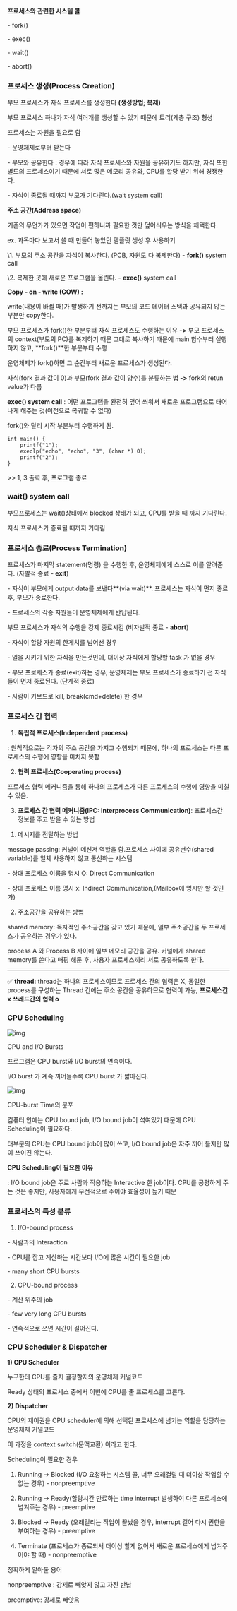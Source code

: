 **프로세스와 관련한 시스템 콜**

\- fork()

\- exec()

\- wait()

\- abort()



### **프로세스 생성(Process Creation)**

부모 프로세스가 자식 프로세스를 생성한다 **(생성방법; 복제)**

부모 프로세스 하나가 자식 여러개를 생성할 수 있기 때문에 트리(계층 구조) 형성

 

프로세스는 자원을 필요로 함

\- 운영체제로부터 받는다

\- 부모와 공유한다 : 경우에 따라 자식 프로세스와 자원을 공유하기도 하지만, 자식 또한 별도의 프로세스이기 때문에 서로 많은 메모리 공유와, CPU를 할당 받기 위해 경쟁한다.

\- 자식이 종료될 때까지 부모가 기다린다.(wait system call) 

 

**주소 공간(Address space)**

기존의 무언가가 있으면 작업이 편하니까 필요한 것만 덮어씌우는 방식을 채택한다. 

ex. 과목마다 보고서 쓸 때 만들어 놓았던 템플릿 생성 후 사용하기 

 

\1.  부모의 주소 공간을 자식이 복사한다. (PCB, 자원도 다 복제한다) - **fork()** system call 

\2. 복제한 곳에 새로운 프로그램을 올린다. - **exec()** system call

 

**Copy - on - write (COW) :**

write(내용이 바뀔 때)가 발생하기 전까지는 부모의 코드 데이터 스택과 공유되지 않는 부분만 copy한다.

 

부모 프로세스가 fork()한 부분부터 자식 프로세스도 수행하는 이유 **->** 부모 프로세스의 context(부모의 PC)를 복제하기 때문 그대로 복사하기 때문에 main 함수부터 실행하지 않고, **fork()**한 부분부터 수행

 

운영체제가 fork()하면 그 순간부터 새로운 프로세스가 생성된다. 

자식(fork 결과 값이 0)과 부모(fork 결과 값이 양수)를 분류하는 법 **->** fork의 retun value가 다름

 

**exec() system call** : 어떤 프로그램을 완전히 덮어 씌워서 새로운 프로그램으로 태어나게 해주는 것(이전으로 복귀할 수 없다)

fork()와 달리 시작 부분부터 수행하게 됨.

 

```
int main() {
	printf("1");
	execlp("echo", "echo", "3", (char *) 0);
	printf("2");
}
```

\>> 1, 3 출력 후, 프로그램 종료

 

 

### **wait() system call**

부모프로세스는 wait()상태에서 blocked 상태가 되고, CPU를 받을 때 까지 기다린다.

자식 프로세스가 종료될 때까지 기다림

 

###  

### **프로세스 종료(Process Termination)** 

프로세스가 마지막 statement(명령) 을 수행한 후, 운영체제에게 스스로 이를 알려준다. (자발적 종료 - **exit**)

\- 자식이 부모에게 output data를 보낸다**(via wait)**. 프로세스는 자식이 먼저 종료 후, 부모가 종료한다.

\- 프로세스의 각종 자원들이 운영체제에게 반납된다.

 

 

부모 프로세스가 자식의 수행을 강제 종료시킴 (비자발적 종료 - **abort**)

\- 자식이 할당 자원의 한계치를 넘어선 경우

\- 일을 시키기 위한 자식을 만든것인데, 더이상 자식에게 할당할 task 가 없을 경우

\- 부모 프로세스가 종료(exit)하는 경우; 운영체제는 부모 프로세스가 종료하기 전 자식들이 먼저 종료된다. (단계적 종료)

\- 사람이 키보드로 kill, break(cmd+delete) 한 경우 

 

 

### **프로세스 간 협력**

1. **독립적 프로세스(Independent process)**

: 원칙적으로는 각자의 주소 공간을 가지고 수행되기 때문에, 하나의 프로세스는 다른 프로세스의 수행에 영향을 미치지 못함

 

2. **협력 프로세스(Cooperating process)**

프로세스 협력 메커니즘을 통해 하나의 프로세스가 다른 프로세스의 수행에 영향을 미칠 수 있음.

 

3. **프로세스 간 협력 메커니즘(IPC: Interprocess Communication)**: 프로세스간 정보를 주고 받을 수 있는 방법

1) 메시지를 전달하는 방법 

message passing: 커널이 메신저 역할을 함.프로세스 사이에 공유변수(shared variable)를 일체 사용하지 않고 통신하는 시스템

  \- 상대 프로세스 이름을 명시 O: Direct Communication

  \- 상대 프로세스 이름 명시 x: Indirect Communication,(Mailbox에 명시만 할 것인가)

 

2) 주소공간을 공유하는 방법

shared memory: 독자적인 주소공간을 갖고 있기 때문에, 일부 주소공간을 두 프로세스가 공유하는 경우가 있다. 

 process A 와 Process B 사이에 일부 메모리 공간을 공유. 커널에게 shared memory를 쓴다고 매핑 해둔 후, 사용자 프로세스끼리 서로 공유하도록 한다. 

------

 

✅ **thread:** thread는 하나의 프로세스이므로 프로세스 간의 협력은 X, 동일한 process를 구성하는 Thread 간에는 주소 공간을 공유하므로 협력이 가능, **프로세스간 x 쓰레드간의 협력 o**


### **CPU Scheduling**



![img](https://blog.kakaocdn.net/dn/c5fv7i/btq1QnVAlTz/v8qSGzoCC0VFhyToq3M4K1/img.png)

CPU and I/O Bursts



프로그램은 CPU burst와 I/O burst의 연속이다.

I/O burst 가 계속 끼어들수록 CPU burst 가 짧아진다.

 

 



![img](https://blog.kakaocdn.net/dn/bkhpyN/btq1XLUukaf/h8mKLDKY7nBtweZme4GEI0/img.png)

CPU-burst Time의 분포



컴퓨터 안에는 CPU bound job, I/O bound job이 섞여있기 때문에 CPU Scheduling이 필요하다.

대부분의 CPU는 CPU bound job이 많이 쓰고, I/O bound job은 자주 끼어 들지만 많이 쓰이진 않는다. 

 

**CPU Scheduling이 필요한 이유**

: I/O bound job은 주로 사람과 작용하는 Interactive 한 job이다. CPU를 공평하게 주는 것은 좋지만, 사용자에게 우선적으로 주어야 효율성이 높기 때문

 

 

### 프로세스의 특성 분류

1) I/O-bound process

\- 사람과의 Interaction

\- CPU를 잡고 계산하는 시간보다 I/O에 많은 시간이 필요한 job

\- many short CPU bursts

 

2) CPU-bound process

\- 계산 위주의 job

\- few very long CPU bursts

\- 연속적으로 쓰면 시간이 길어진다. 

 

 

### CPU Scheduler & Dispatcher

**1) CPU Scheduler** 

누구한테 CPU를 줄지 결정할지의 운영체제 커널코드

Ready 상태의 프로세스 중에서 이번에 CPU를 줄 프로세스를 고른다.

 

**2) Dispatcher**

CPU의 제어권을 CPU scheduler에 의해 선택된 프로세스에 넘기는 역할을 담당하는 운영체제 커널코드

이 과정을 context switch(문맥교환) 이라고 한다.

 

 

Scheduling이 필요한 경우

1. Running -> Blocked (I/O 요청하는 시스템 콜, 너무 오래걸릴 때 더이상 작업할 수 없는 경우) - nonpreemptive

2. Running -> Ready(할당시간 만료하는 time interrupt 발생하여 다른 프로세스에 넘겨주는 경우) - preemptive

3. Blocked -> Ready (오래걸리는 작업이 끝났을 경우, interrupt 걸어 다시 권한을 부여하는 경우) - preemptive

4. Terminate (프로세스가 종료되서 더이상 할게 없어서 새로운 프로세스에게 넘겨주어야 할 때) - nonpreemptive

 

 

정확하게 알아둘 용어 

nonpreemptive : 강제로 빼앗지 않고 자진 반납

preemptive: 강제로 빼앗음
